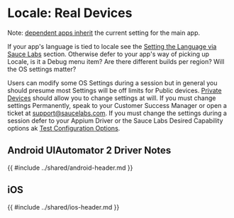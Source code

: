 # Locale: Real Devices
Note: [dependent apps inherit](https://docs.saucelabs.com/dev/test-configuration-options/#appiumotherapps:~:text=Dependent%20apps%20inherit%20the%20configuration%20of%20the%20main%20app%20under%20test) the current setting for the main app. 

If your app's language is tied to locale see the [Setting the Language via Sauce Labs](./language-real.md#setting-the-language) section. Otherwise defer to your app's way of picking up Locale, is it a Debug menu item? Are there different builds per region? Will the OS settings matter?

Users can modify some OS Settings during a session but in general you should presume most Settings will be off limits for Public devices. [Private Devices](https://docs.saucelabs.com/mobile-apps/supported-devices/#private-device-cloud) should allow you to change settings at will. If you must change settings Permanently, speak to your Customer Success Manager or open a ticket at support@saucelabs.com. If you must change the settings during a session defer to your Appium Driver or the Sauce Labs Desired Capability options ak [Test Configuration Options](https://docs.saucelabs.com/dev/test-configuration-options/).

## Android UIAutomator 2 Driver Notes
{{ #include ../shared/android-header.md }}

## iOS
{{ #include ../shared/ios-header.md }}
